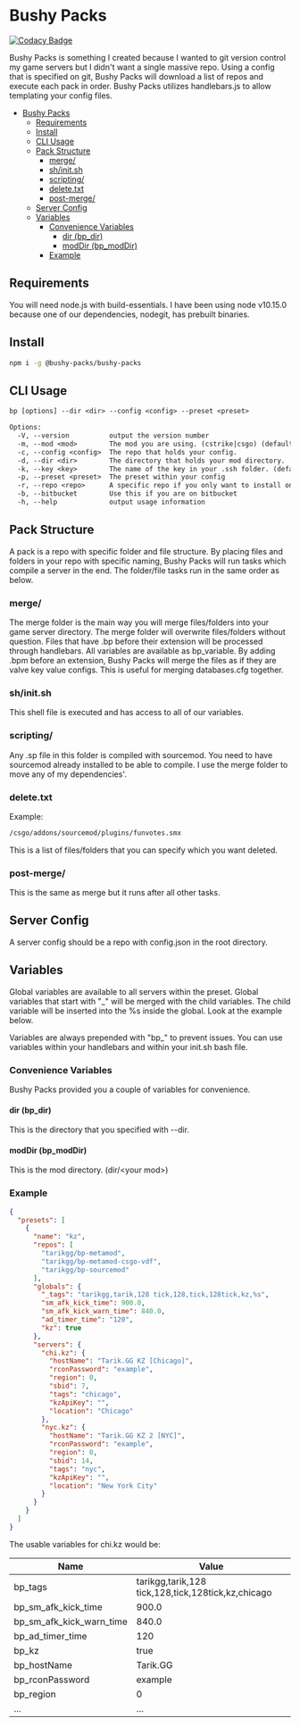 # Bushy Packs

[![Codacy Badge](https://api.codacy.com/project/badge/Grade/23c9f9619fca4d1193ed51767f614aa9)](https://app.codacy.com/app/busheezy/bushy-packs?utm_source=github.com&utm_medium=referral&utm_content=busheezy/bushy-packs&utm_campaign=Badge_Grade_Dashboard)

Bushy Packs is something I created because I wanted to git version control my game servers but I didn't want a single massive repo. Using a config that is specified on git, Bushy Packs will download a list of repos and execute each pack in order. Bushy Packs utilizes handlebars.js to allow templating your config files.

- [Bushy Packs](#bushy-packs)
  - [Requirements](#requirements)
  - [Install](#install)
  - [CLI Usage](#cli-usage)
  - [Pack Structure](#pack-structure)
    - [merge/](#merge)
    - [sh/init.sh](#shinitsh)
    - [scripting/](#scripting)
    - [delete.txt](#deletetxt)
    - [post-merge/](#post-merge)
  - [Server Config](#server-config)
  - [Variables](#variables)
    - [Convenience Variables](#convenience-variables)
      - [dir (bp_dir)](#dir-bp_dir)
      - [modDir (bp_modDir)](#moddir-bp_moddir)
    - [Example](#example)

## Requirements

You will need node.js with build-essentials. I have been using node v10.15.0 because one of our dependencies, nodegit, has prebuilt binaries.

## Install

```bash
npm i -g @bushy-packs/bushy-packs
```

## CLI Usage

```txt
bp [options] --dir <dir> --config <config> --preset <preset>

Options:
  -V, --version          output the version number
  -m, --mod <mod>        The mod you are using. (cstrike|csgo) (default: "csgo")
  -c, --config <config>  The repo that holds your config.
  -d, --dir <dir>        The directory that holds your mod directory.
  -k, --key <key>        The name of the key in your .ssh folder. (default: "id_rsa")
  -p, --preset <preset>  The preset within your config
  -r, --repo <repo>      A specific repo if you only want to install one.
  -b, --bitbucket        Use this if you are on bitbucket
  -h, --help             output usage information
```

## Pack Structure

A pack is a repo with specific folder and file structure. By placing files and folders in your repo with specific naming, Bushy Packs will run tasks which compile a server in the end. The folder/file tasks run in the same order as below.

### merge/

The merge folder is the main way you will merge files/folders into your game server directory. The merge folder will overwrite files/folders without question. Files that have .bp before their extension will be processed through handlebars. All variables are available as bp_variable. By adding .bpm before an extension, Bushy Packs will merge the files as if they are valve key value configs. This is useful for merging databases.cfg together.

### sh/init.sh

This shell file is executed and has access to all of our variables.

### scripting/

Any .sp file in this folder is compiled with sourcemod. You need to have sourcemod already installed to be able to compile. I use the merge folder to move any of my dependencies'.

### delete.txt

Example:

```txt
/csgo/addons/sourcemod/plugins/funvotes.smx
```

This is a list of files/folders that you can specify which you want deleted.

### post-merge/

This is the same as merge but it runs after all other tasks.

## Server Config

A server config should be a repo with config.json in the root directory.

## Variables

Global variables are available to all servers within the preset.
Global variables that start with "_" will be merged with the child variables.
The child variable will be inserted into the %s inside the global. Look at the example below.

Variables are always prepended with "bp_" to prevent issues. You can use variables within your handlebars and within your init.sh bash file.

### Convenience Variables

Bushy Packs provided you a couple of variables for convenience.

#### dir (bp_dir)

This is the directory that you specified with --dir.

#### modDir (bp_modDir)

This is the mod directory. (dir/\<your mod\>)

### Example

```json
{
  "presets": [
    {
      "name": "kz",
      "repos": [
        "tarikgg/bp-metamod",
        "tarikgg/bp-metamod-csgo-vdf",
        "tarikgg/bp-sourcemod"
      ],
      "globals": {
        "_tags": "tarikgg,tarik,128 tick,128,tick,128tick,kz,%s",
        "sm_afk_kick_time": 900.0,
        "sm_afk_kick_warn_time": 840.0,
        "ad_timer_time": "120",
        "kz": true
      },
      "servers": {
        "chi.kz": {
          "hostName": "Tarik.GG KZ [Chicago]",
          "rconPassword": "example",
          "region": 0,
          "sbid": 7,
          "tags": "chicago",
          "kzApiKey": "",
          "location": "Chicago"
        },
        "nyc.kz": {
          "hostName": "Tarik.GG KZ 2 [NYC]",
          "rconPassword": "example",
          "region": 0,
          "sbid": 14,
          "tags": "nyc",
          "kzApiKey": "",
          "location": "New York City"
        }
      }
    }
  ]
}
```

The usable variables for chi.kz would be:

| Name                     | Value                                              |
|--------------------------|----------------------------------------------------|
| bp_tags                  | tarikgg,tarik,128 tick,128,tick,128tick,kz,chicago |
| bp_sm_afk_kick_time      | 900.0                                              |
| bp_sm_afk_kick_warn_time | 840.0                                              |
| bp_ad_timer_time         | 120                                                |
| bp_kz                    | true                                               |
| bp_hostName              | Tarik.GG                                           |
| bp_rconPassword          | example                                            |
| bp_region                | 0                                                  |
| ...                      | ...                                                |
